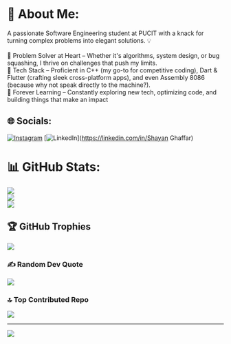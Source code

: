# 💫 About Me:
A passionate Software Engineering student at PUCIT with a knack for turning complex problems into elegant solutions. 💡<br><br>🔹 Problem Solver at Heart – Whether it's algorithms, system design, or bug squashing, I thrive on challenges that push my limits.<br>🔹 Tech Stack – Proficient in C++ (my go-to for competitive coding), Dart & Flutter (crafting sleek cross-platform apps), and even Assembly 8086 (because why not speak directly to the machine?).<br>🔹 Forever Learning – Constantly exploring new tech, optimizing code, and building things that make an impact


## 🌐 Socials:
[![Instagram](https://img.shields.io/badge/Instagram-%23E4405F.svg?logo=Instagram&logoColor=white)](https://instagram.com/Shayan._.7) [![LinkedIn](https://img.shields.io/badge/LinkedIn-%230077B5.svg?logo=linkedin&logoColor=white)](https://linkedin.com/in/Shayan Ghaffar) 
# 📊 GitHub Stats:
![](https://github-readme-stats.vercel.app/api?username=Shayan&theme=dark&hide_border=false&include_all_commits=false&count_private=false)<br/>
![](https://nirzak-streak-stats.vercel.app/?user=Shayan&theme=dark&hide_border=false)<br/>
![](https://github-readme-stats.vercel.app/api/top-langs/?username=Shayan&theme=dark&hide_border=false&include_all_commits=false&count_private=false&layout=compact)

## 🏆 GitHub Trophies
![](https://github-profile-trophy.vercel.app/?username=Shayan&theme=tokyonight&no-frame=false&no-bg=false&margin-w=4)

### ✍️ Random Dev Quote
![](https://quotes-github-readme.vercel.app/api?type=horizontal&theme=gruvbox)

### 🔝 Top Contributed Repo
![](https://github-contributor-stats.vercel.app/api?username=Shayan&limit=5&theme=dark&combine_all_yearly_contributions=true)

---
[![](https://visitcount.itsvg.in/api?id=Shayan&icon=4&color=2)](https://visitcount.itsvg.in)

<!-- Proudly created with GPRM ( https://gprm.itsvg.in ) -->